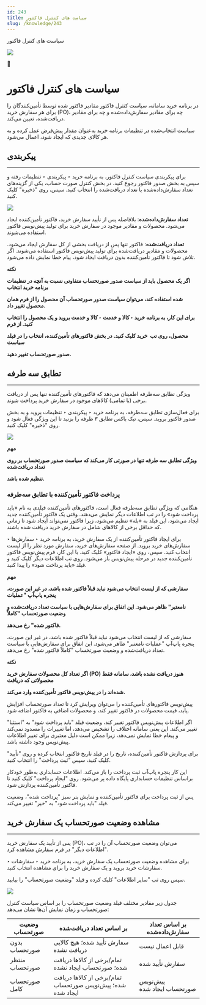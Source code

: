 ```yaml
---
id: 243
title: سیاست های کنترل فاکتور
slug: /knowledge/243
---
```



 

سیاست های کنترل فاکتور

 

![](https://odoofarsi.com/web/image/2651?access_token=df63284b-6b0a-4c5d-8cae-c8ebcbb4e0c2)

📖

# سیاست های کنترل فاکتور

در برنامه خرید سامانه، سیاست کنترل فاکتور مقادیر فاکتور شده توسط تأمین‌کنندگان را برای هر سفارش خرید (PO)، چه برای مقادیر سفارش‌داده‌شده و چه برای مقادیر دریافت‌شده، تعیین می‌کند.

سیاست انتخاب‌شده در تنظیمات برنامه خرید به‌عنوان مقدار پیش‌فرض عمل کرده و به هر کالای جدیدی که ایجاد شود، اعمال می‌شود.

## **پیکربندی**

---

برای پیکربندی سیاست کنترل فاکتور، به برنامه خرید ‣ پیکربندی ‣ تنظیمات رفته و سپس به بخش صدور فاکتور رجوع کنید. در بخش کنترل صورت حساب، یکی از گزینه‌های تعداد سفارش‌داده‌شده یا تعداد دریافت‌شده را انتخاب کنید. سپس، روی "ذخیره" کلیک کنید.

![](https://odoofarsi.com/web/image/4016-d50f443d/image.png?access_token=ad33c96f-d1ab-456f-880b-fe03cb6a58ef)

**تعداد سفارش‌داده‌شده**: بلافاصله پس از تأیید سفارش خرید، فاکتور تأمین‌کننده ایجاد می‌شود. محصولات و مقادیر موجود در سفارش خرید برای تولید پیش‌نویس فاکتور استفاده می‌شوند.

**تعداد دریافت‌شده**: فاکتور تنها پس از دریافت بخشی از کل سفارش ایجاد می‌شود. محصولات و مقادیر دریافت‌شده برای تولید پیش‌نویس فاکتور استفاده می‌شوند. اگر تلاش شود تا فاکتور تأمین‌کننده بدون دریافت ایجاد شود، پیام خطا نمایش داده می‌شود.

**نکته**

**اگر یک محصول باید از سیاست صدور صورتحساب متفاوتی نسبت به آنچه در تنظیمات برنامه خرید انتخاب**

**شده استفاده کند، می‌توان سیاست صدور صورتحساب آن محصول را از فرم همان محصول تغییر داد.**

**برای این کار، به برنامه خرید ‣ کالا و خدمت ‣ کالا و خدمت بروید و یک محصول را انتخاب کنید. از فرم**

**محصول، روی تب  خرید کلیک کنید. در بخش فاکتورهای تأمین‌کننده، انتخاب را در فیلد سیاست**

**صدور صورتحساب تغییر دهید.**

## **تطابق سه طرفه**

---

ویژگی تطابق سه‌طرفه اطمینان می‌دهد که فاکتورهای تأمین‌کننده تنها پس از دریافت برخی (یا تمامی) کالاهای موجود در سفارش خرید پرداخت شوند.

برای فعال‌سازی تطابق سه‌طرفه، به برنامه خرید ‣ پیکربندی ‣ تنظیمات بروید و به بخش صدور فاکتور بروید. سپس، تیک باکس تطابق ۳ طرفه را بزنید تا این ویژگی فعال شود و روی "ذخیره" کلیک کنید.

![](https://odoofarsi.com/web/image/4025-0b0d38e6/image.png?access_token=beaa98d5-44dc-4ecf-848f-bb55847f11e0)

**مهم**

**ویژگی تطابق سه‌ طرفه تنها در صورتی کار می‌کند که سیاست صدور صورتحساب بر روی تعداد دریافت‌شده**

**تنظیم شده باشد.**

### **پرداخت فاکتور تأمین‌کننده با تطابق سه‌طرفه**

هنگامی که ویژگی تطابق سه‌طرفه فعال است، فاکتورهای تأمین‌کننده فیلدی به نام «باید پرداخت شود» را در تب اطلاعات دیگر نمایش می‌دهند. وقتی یک فاکتور تأمین‌کننده جدید ایجاد می‌شود، این فیلد به «بله» تنظیم می‌شود، زیرا فاکتور نمی‌تواند ایجاد شود تا زمانی که حداقل برخی از کالاهای شامل در سفارش خرید دریافت شده باشند.

برای ایجاد فاکتور تأمین‌کننده از یک سفارش خرید، به برنامه خرید ‣ سفارش‌ها ‣ سفارش‌های خرید بروید. از صفحه سفارش‌های خرید، سفارش مورد نظر را از لیست انتخاب کنید. سپس، روی «ایجاد فاکتور» کلیک کنید. با این کار، فرم پیش‌نویس فاکتور تأمین‌کننده جدید در مرحله پیش‌نویس باز می‌شود. روی تب اطلاعات دیگر کلیک کنید و فیلد «باید پرداخت شود» را پیدا کنید.

**مهم**

**سفارشی که از لیست انتخاب می‌شود نباید قبلاً فاکتور شده باشد، در غیر این صورت، پنجره پاپ‌آپ "عملیات**

**نامعتبر" ظاهر می‌شود. این اتفاق برای سفارش‌هایی با سیاست تعداد دریافت‌شده و وضعیت صورتحساب "کاملاً**

**فاکتور شده" رخ می‌دهد.**

سفارشی که از لیست انتخاب می‌شود نباید قبلاً فاکتور شده باشد، در غیر این صورت، پنجره پاپ‌آپ "عملیات نامعتبر" ظاهر می‌شود. این اتفاق برای سفارش‌هایی با سیاست تعداد دریافت‌شده و وضعیت صورتحساب "کاملاً فاکتور شده" رخ می‌دهد.

**نکته**

**اگر تعداد کل محصولات سفارش خرید (PO) هنوز دریافت نشده باشد، سامانه فقط محصولاتی که دریافت**

**شده‌اند را در پیش‌نویس فاکتور تأمین‌کننده وارد می‌کند.**

پیش‌نویس فاکتورهای تأمین‌کننده را می‌توان ویرایش کرد تا تعداد صورتحساب افزایش یابد، قیمت محصولات در فاکتور تغییر کند، و محصولات اضافی به فاکتور اضافه شود.

اگر اطلاعات پیش‌نویس فاکتور تغییر کند، وضعیت فیلد "باید پرداخت شود" به "استثنا" تغییر می‌کند. این یعنی سامانه اختلاف را تشخیص می‌دهد، اما تغییرات را مسدود نمی‌کند و پیغام خطا نمایش نمی‌دهد، زیرا ممکن است دلیل معتبری برای تغییر اطلاعات پیش‌نویس وجود داشته باشد.

برای پردازش فاکتور تأمین‌کننده، تاریخ را در فیلد تاریخ فاکتور انتخاب کرده و روی "تأیید" کلیک کنید، سپس "ثبت پرداخت" را انتخاب کنید.

این کار پنجره پاپ‌آپ ثبت پرداخت را باز می‌کند. اطلاعات حسابداری به‌طور خودکار براساس تنظیمات حسابداری پایگاه داده پر می‌شود. روی "ایجاد پرداخت" کلیک کنید تا فاکتور تأمین‌کننده پردازش شود.

پس از ثبت پرداخت برای فاکتور تأمین‌کننده و نمایش بنر سبز "پرداخت شده"، وضعیت فیلد "باید پرداخت شود" به "خیر" تغییر می‌کند.

## **مشاهده وضعیت صورتحساب یک سفارش خرید**

---

پس از تأیید یک سفارش خرید (PO)، می‌توان وضعیت صورتحساب آن را در تب "اطلاعات دیگر" در فرم سفارش مشاهده کرد.

برای مشاهده وضعیت صورتحساب یک سفارش خرید، به برنامه خرید ‣ سفارشات ‣ سفارشات خرید بروید و یک سفارش خرید را برای مشاهده انتخاب کنید.

سپس روی تب "سایر اطلاعات" کلیک کرده و فیلد "وضعیت صورتحساب" را بیابید.

![](https://odoofarsi.com/web/image/4035-1c5175e7/Screen%20Shot%202024-09-09%20at%202.50.32%20PM.png?access_token=a8c90a3d-05f9-4cda-8c96-7917fe79e417)

جدول زیر مقادیر مختلف فیلد وضعیت صورتحساب را بر اساس سیاست کنترل صورتحساب و زمان نمایش آن‌ها نشان می‌دهد:

| وضعیت صورتحساب | بر اساس تعداد دریافت‌شده | بر اساس تعداد سفارش‌داده‌شده |
| --- | --- | --- |
| بدون صورتحساب | سفارش تأیید شده؛ هیچ کالایی دریافت نشده | قابل اعمال نیست |
| منتظر صورتحساب | تمام/برخی از کالاها دریافت شده؛ صورتحساب ایجاد نشده | سفارش تأیید شده |
| صورتحساب کامل | تمام/برخی از کالاها دریافت شده؛ پیش‌نویس صورتحساب ایجاد شده | پیش‌نویس صورتحساب ایجاد شده |